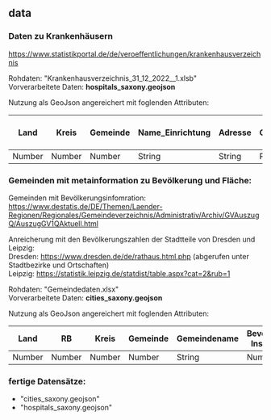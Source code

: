 ## data

### Daten zu Krankenhäusern
https://www.statistikportal.de/de/veroeffentlichungen/krankenhausverzeichnis

Rohdaten: "Krankenhausverzeichnis_31_12_2022__1.xlsb"<br>
Vorverarbeitete Daten: **hospitals_saxony.geojson**

Nutzung als GeoJson angereichert mit foglenden Attributen:

| Land | Kreis | Gemeinde | Name_Einrichtung | Adresse | Geokoordinate | Traeger | Einrichtungstyp | Allgemeine_Notfallversorgung | Betten insgesamt | Betten innere Medizin | Betten Kardiologie | Betten Allgemeine Chirurgie |Betten Herzchirurgie |Betten Urologie | Betten HNO | Betten Psychatrie |
| ------------- | ------------- | ------------- | ------------- | ------------- | ------------- | ------------- | ------------- | ------------- | ------------- | ------------- | ------------- | ------------- |------------- |------------- | ------------- | ------------- |
| Number | Number | Number | String | String | Point | Number | Number | Boolean | Number | Number | Number | Number | Number | Number | Number | Number |

### Gemeinden mit metainformation zu Bevölkerung und Fläche:
Gemeinden mit Bevölkerungsinfomration: https://www.destatis.de/DE/Themen/Laender-Regionen/Regionales/Gemeindeverzeichnis/Administrativ/Archiv/GVAuszugQ/AuszugGV1QAktuell.html<br>

Anreicherung mit den Bevölkerungszahlen der Stadtteile von Dresden und Leipzig:<br>
Dresden: https://www.dresden.de/de/rathaus.html.php (abgerufen unter Stadtbezirke und Ortschaften)<br>
Leipzig: https://statistik.leipzig.de/statdist/table.aspx?cat=2&rub=1

Rohdaten: "Gemeindedaten.xlsx"<br>
Vorverarbeitete Daten: **cities_saxony.geojson**<br>

Nutzung als GeoJson angereichert mit foglenden Attributen:

| Land | RB | Kreis | Gemeinde | Gemeindename | Bevölkerung Insgesamt | Bevölkerung männlich | Bevölkerung weiblich | Bevölkerung je km2 | Geografische Mittelpunktkoordianten | Geometry (Grenze) |
| ---- | -- | ----- | ---------| -------------| --------------------- | -------------------- | -------------------- |------------------- |------------------------------------ |------------------ |
| Number | Number | Number | Number | String | Number | Number | Number | Number | Point (asl wkt) | Polygon | 

### fertige Datensätze:
- "cities_saxony.geojson"
- "hospitals_saxony.geojson"
